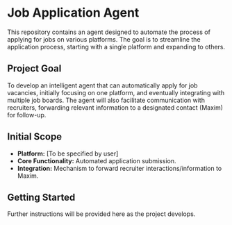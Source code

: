 # Job Application Agent

This repository contains an agent designed to automate the process of applying for jobs on various platforms. The goal is to streamline the application process, starting with a single platform and expanding to others.

## Project Goal

To develop an intelligent agent that can automatically apply for job vacancies, initially focusing on one platform, and eventually integrating with multiple job boards. The agent will also facilitate communication with recruiters, forwarding relevant information to a designated contact (Maxim) for follow-up.

## Initial Scope

- **Platform:** [To be specified by user]
- **Core Functionality:** Automated application submission.
- **Integration:** Mechanism to forward recruiter interactions/information to Maxim.

## Getting Started

Further instructions will be provided here as the project develops.

